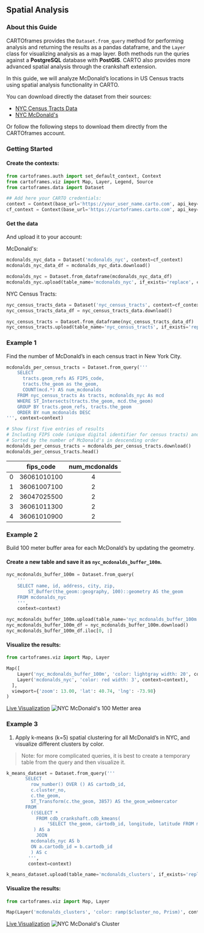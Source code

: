 ## Spatial Analysis

### About this Guide

CARTOframes provides the `Dataset.from_query` method for performing analysis and returning the results as a pandas dataframe, and the `Layer` class for visualizing analysis as a map layer. Both methods run the quries against a **PostgreSQL** database with **PostGIS**. CARTO also provides more advanced spatial analysis through the crankshaft extension.

In this guide, we will analyze McDonald’s locations in US Census tracts using spatial analysis functionality in CARTO.

You can download directly the dataset from their sources:

- [NYC Census Tracts Data](https://www.census.gov/cgi-bin/geo/shapefiles/index.php?year=2018&layergroup=Census+Tracts)
- [NYC McDonald's](https://data.cityofnewyork.us/Health/McDonald-s/kyws-ad2t)

Or follow the following steps to download them directly from the CARTOframes account.

### Getting Started

#### Create the contexts:

```py
from cartoframes.auth import set_default_context, Context
from cartoframes.viz import Map, Layer, Legend, Source
from cartoframes.data import Dataset

## Add here your CARTO credentials:
context = Context(base_url='https://your_user_name.carto.com', api_key='your_api_key')
cf_context = Context(base_url='https://cartoframes.carto.com', api_key='default_public')
```

#### Get the data

And upload it to your account:

McDonald's:

```py
mcdonalds_nyc_data = Dataset('mcdonalds_nyc', context=cf_context)
mcdonalds_nyc_data_df = mcdonalds_nyc_data.download()

mcdonalds_nyc = Dataset.from_dataframe(mcdonalds_nyc_data_df)
mcdonalds_nyc.upload(table_name='mcdonalds_nyc', if_exists='replace', context=context)
```

NYC Census Tracts:

```py
nyc_census_tracts_data = Dataset('nyc_census_tracts', context=cf_context)
nyc_census_tracts_data_df = nyc_census_tracts_data.download()

nyc_census_tracts = Dataset.from_dataframe(nyc_census_tracts_data_df)
nyc_census_tracts.upload(table_name='nyc_census_tracts', if_exists='replace', context=context)
```

### Example 1

Find the number of McDonald’s in each census tract in New York City.

```py
mcdonalds_per_census_tracts = Dataset.from_query('''
    SELECT
      tracts.geom_refs AS FIPS_code,
      tracts.the_geom as the_geom,
      COUNT(mcd.*) AS num_mcdonalds
    FROM nyc_census_tracts As tracts, mcdonalds_nyc As mcd
    WHERE ST_Intersects(tracts.the_geom, mcd.the_geom)
    GROUP BY tracts.geom_refs, tracts.the_geom
    ORDER BY num_mcdonalds DESC
''', context=context)
```

```py
# Show first five entries of results
# Including FIPS code (unique digital identifier for census tracts) and the number of McDonald's
# Sorted by the number of McDonald's in descending order
mcdonalds_per_census_tracts = mcdonalds_per_census_tracts.download()
mcdonalds_per_census_tracts.head()
```

|   | fips_code | num_mcdonalds |
|:-:|:-:|:-:|
| 0 | 36061010100 | 4 |
| 1 | 36061007100 | 2 |
| 2 | 36047025500 | 2 |
| 3 | 36061011300 | 2 |
| 4 | 36061010900 | 2 |

### Example 2

Build 100 meter buffer area for each McDonald’s by updating the geometry.

#### Create a new table and save it as `nyc_mcdonalds_buffer_100m`.

```py
nyc_mcdonalds_buffer_100m = Dataset.from_query(
    '''
    SELECT name, id, address, city, zip,
        ST_Buffer(the_geom::geography, 100)::geometry AS the_geom
    FROM mcdonalds_nyc
    ''',
    context=context)

nyc_mcdonalds_buffer_100m.upload(table_name='nyc_mcdonalds_buffer_100m', if_exists='replace', context=context)
nyc_mcdonalds_buffer_100m_df = nyc_mcdonalds_buffer_100m.download()
nyc_mcdonalds_buffer_100m_df.iloc[0, :]
```

#### Visualize the results:

```py
from cartoframes.viz import Map, Layer

Map([
    Layer('nyc_mcdonalds_buffer_100m', 'color: lightgray width: 20', context=context),
    Layer('mcdonalds_nyc', 'color: red width: 3', context=context),
  ],
  viewport={'zoom': 13.00, 'lat': 40.74, 'lng': -73.98}
)
```

[Live Visualization](https://cartovl.carto.com/kuviz/a6a586c3-682c-4591-a8cd-f4d9d4cc10bd)
![NYC McDonald's 100 Metter area](../../img/guides/spatial-analysis/example-2.png)

### Example 3

1. Apply k-means (k=5) spatial clustering for all McDonald’s in NYC, and visualize different clusters by color.

> Note: for more complicated queries, it is best to create a temporary table from the query and then visualize it.

```py
k_means_dataset = Dataset.from_query('''
       SELECT
         row_number() OVER () AS cartodb_id,
         c.cluster_no,
         c.the_geom,
         ST_Transform(c.the_geom, 3857) AS the_geom_webmercator
       FROM
         ((SELECT *
           FROM cdb_crankshaft.cdb_kmeans(
               'SELECT the_geom, cartodb_id, longitude, latitude FROM mcdonalds_nyc', 5)
          ) AS a
           JOIN
         mcdonalds_nyc AS b
         ON a.cartodb_id = b.cartodb_id
         ) AS c
        ''',
        context=context)

k_means_dataset.upload(table_name='mcdonalds_clusters', if_exists='replace', context=context)
```

#### Visualize the results:

```py
from cartoframes.viz import Map, Layer

Map(Layer('mcdonalds_clusters', 'color: ramp($cluster_no, Prism)', context=context))
```

[Live Visualization](https://cartovl.carto.com/kuviz/8c5b6b66-ab5e-41d3-b3e5-c2d08d6831d4)
![NYC McDonald's Cluster](../../img/guides/spatial-analysis/example-3.png)
